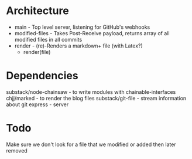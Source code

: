 # Architecture

* main - Top level server, listening for GitHub's webhooks
* modified-files - Takes Post-Receive payload, returns array of all modified  files in all commits
* render - (re)-Renders a markdown+ file (with Latex?)
  * render(file)
  
# Dependencies

substack/node-chainsaw - to write modules with chainable-interfaces
chjj/marked - to render the blog files
substack/git-file - stream information about git
express - server

# Todo

Make sure we don't look for a file that we modified or added then later removed

